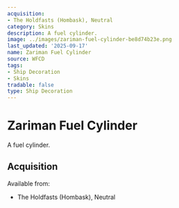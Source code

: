 ```yaml
---
acquisition:
- The Holdfasts (Hombask), Neutral
category: Skins
description: A fuel cylinder.
image: ../images/zariman-fuel-cylinder-be8d74b23e.png
last_updated: '2025-09-17'
name: Zariman Fuel Cylinder
source: WFCD
tags:
- Ship Decoration
- Skins
tradable: false
type: Ship Decoration
---
```


# Zariman Fuel Cylinder

A fuel cylinder.

## Acquisition

Available from:
- The Holdfasts (Hombask), Neutral

